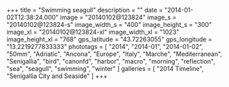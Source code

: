+++
title = "Swimming seagull"
description = ""
date = "2014-01-02T12:38:24.000"
image = "20140102@123824"
image_s = "20140102@123824-s"
image_width_s = "400"
image_height_s = "300"
image_xl = "20140102@123824-xl"
image_width_xl = "1023"
image_height_xl = "768"
gps_latitude = "43.72263055"
gps_longitude = "13.2219277833333"
phototags = [ "2014", "2014-01", "2014-01-02", "50mm", "Adriatic", "Ancona", "Europe", "Italy", "Marche", "Mediterranean", "Senigallia", "bird", "canonfd", "harbor", "macro", "morning", "reflection", "sea", "seagull", "swimming", "winter" ]
galleries = [ "2014 Timeline", "Senigallia City and Seaside" ]
+++
